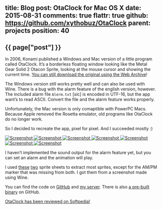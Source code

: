 title: Blog
post: OtaClock for Mac OS X
date: 2015-08-31
comments: true
flattr: true
github: https://github.com/xythobuz/OtaClock
parent: projects
position: 40
---

## {{ page["post"] }}
<!--%
from datetime import datetime
date = datetime.strptime(page["date"], "%Y-%m-%d").strftime("%B %d, %Y")
print "*Posted at %s.*" % date
%-->

In 2006, Konami published a Windows and Mac version of a little program called OtaClock. It’s a borderless floating window looking like the Metal Gear Solid 2 Otacon Sprite, looking at the mouse cursor and showing the current time. [You can still download the original using the Web Archive](https://web.archive.org/web/20150130201810/http://www.konami.jp/kojima_pro/english/dl/item_ota.html)!

The Windows version still works pretty well and can also be used with Wine. There is a bug with the alarm feature of the english version, however. The included alarm file `Alerm.txt` [sic] is encoded in UTF-16, but the app want’s to read ASCII. Convert the file and the alarm feature works properly.

Unfortunately, the Mac version is only comaptible with PowerPC Macs. Because Apple removed the Rosetta emulator, old programs like OtaClock do no longer work.

So I decided to recreate the app, pixel for pixel. And I succeeded mostly :)

<div class="yoxview">
    <a href="img/otaclock1.png" class="thumbnail">
        <img src="img/otaclock1.png" alt="Screenshot" title="Military Time, Date, Alarm">
    </a>
    <a href="img/otaclock2.png" class="thumbnail">
        <img src="img/otaclock2.png" alt="Screenshot" title="Normal Time, Date, Alarm">
    </a>
    <a href="img/otaclock3.png" class="thumbnail">
        <img src="img/otaclock3.png" alt="Screenshot" title="Military Time only">
    </a>
    <a href="img/otaclock4.png" class="thumbnail">
        <img src="img/otaclock4.png" alt="Screenshot" title="Settings">
    </a>
    <a href="img/otaclock5.png" class="thumbnail">
        <img src="img/otaclock5.png" alt="Screenshot" title="Sizes">
    </a>
    <a href="img/otaclock6.png" class="thumbnail">
        <img src="img/otaclock6.png" alt="Screenshot" title="Alarm Time">
    </a>
    <a href="img/otaclock7.png" class="thumbnail">
        <img src="img/otaclock7.png" alt="Screenshot" title="Alarm Settings (unimplemented)">
    </a>
</div>

I haven’t implemented the sound output for the alarm feature yet, but you can set an alarm and the animation will play.

I used [these](http://www.spriters-resource.com/playstation_2/mgs2/sheet/6789/) [two](http://spritedatabase.net/file/455) sprite sheets to extract most sprites, except for the AM/PM marker that was missing from both. I got them from a screenshot made using Wine.

You can find the code on [GitHub](https://github.com/xythobuz/OtaClock) and [my server](http://xythobuz.de/git/otaclock). There is also [a pre-built binary](https://github.com/xythobuz/OtaClock/releases) on GitHub.

[OtaClock has been reviewed on Softpedia!](http://mac.softpedia.com/get/Wallpapers/OtaClock.shtml)

